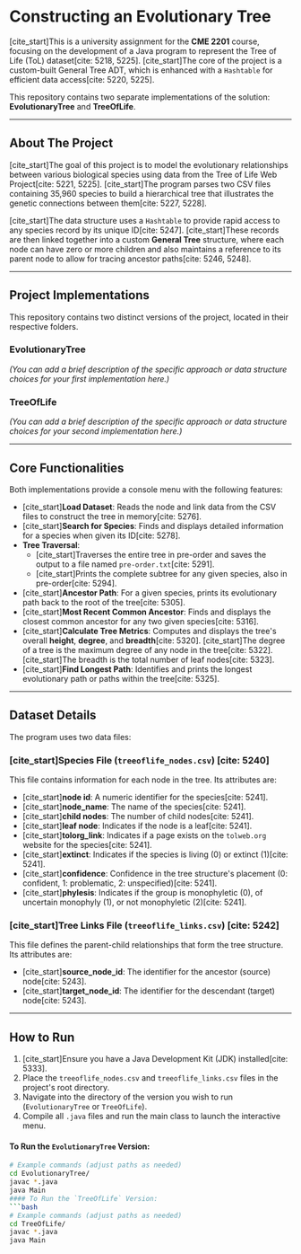 # Constructing an Evolutionary Tree

[cite_start]This is a university assignment for the **CME 2201** course, focusing on the development of a Java program to represent the Tree of Life (ToL) dataset[cite: 5218, 5225]. [cite_start]The core of the project is a custom-built General Tree ADT, which is enhanced with a `Hashtable` for efficient data access[cite: 5220, 5225].

This repository contains two separate implementations of the solution: **EvolutionaryTree** and **TreeOfLife**.

---

## About The Project

[cite_start]The goal of this project is to model the evolutionary relationships between various biological species using data from the Tree of Life Web Project[cite: 5221, 5225]. [cite_start]The program parses two CSV files containing 35,960 species to build a hierarchical tree that illustrates the genetic connections between them[cite: 5227, 5228].

[cite_start]The data structure uses a `Hashtable` to provide rapid access to any species record by its unique ID[cite: 5247]. [cite_start]These records are then linked together into a custom **General Tree** structure, where each node can have zero or more children and also maintains a reference to its parent node to allow for tracing ancestor paths[cite: 5246, 5248].

---

## Project Implementations

This repository contains two distinct versions of the project, located in their respective folders.

### EvolutionaryTree

*(You can add a brief description of the specific approach or data structure choices for your first implementation here.)*

### TreeOfLife

*(You can add a brief description of the specific approach or data structure choices for your second implementation here.)*

---

## Core Functionalities

Both implementations provide a console menu with the following features:

* [cite_start]**Load Dataset**: Reads the node and link data from the CSV files to construct the tree in memory[cite: 5276].
* [cite_start]**Search for Species**: Finds and displays detailed information for a species when given its ID[cite: 5278].
* **Tree Traversal**:
    * [cite_start]Traverses the entire tree in pre-order and saves the output to a file named `pre-order.txt`[cite: 5291].
    * [cite_start]Prints the complete subtree for any given species, also in pre-order[cite: 5294].
* [cite_start]**Ancestor Path**: For a given species, prints its evolutionary path back to the root of the tree[cite: 5305].
* [cite_start]**Most Recent Common Ancestor**: Finds and displays the closest common ancestor for any two given species[cite: 5316].
* [cite_start]**Calculate Tree Metrics**: Computes and displays the tree's overall **height**, **degree**, and **breadth**[cite: 5320]. [cite_start]The degree of a tree is the maximum degree of any node in the tree[cite: 5322]. [cite_start]The breadth is the total number of leaf nodes[cite: 5323].
* [cite_start]**Find Longest Path**: Identifies and prints the longest evolutionary path or paths within the tree[cite: 5325].

---

## Dataset Details

The program uses two data files:

### [cite_start]Species File (`treeoflife_nodes.csv`) [cite: 5240]

This file contains information for each node in the tree. Its attributes are:
* [cite_start]**node id**: A numeric identifier for the species[cite: 5241].
* [cite_start]**node\_name**: The name of the species[cite: 5241].
* [cite_start]**child nodes**: The number of child nodes[cite: 5241].
* [cite_start]**leaf node**: Indicates if the node is a leaf[cite: 5241].
* [cite_start]**tolorg\_link**: Indicates if a page exists on the `tolweb.org` website for the species[cite: 5241].
* [cite_start]**extinct**: Indicates if the species is living (0) or extinct (1)[cite: 5241].
* [cite_start]**confidence**: Confidence in the tree structure's placement (0: confident, 1: problematic, 2: unspecified)[cite: 5241].
* [cite_start]**phylesis**: Indicates if the group is monophyletic (0), of uncertain monophyly (1), or not monophyletic (2)[cite: 5241].

### [cite_start]Tree Links File (`treeoflife_links.csv`) [cite: 5242]

This file defines the parent-child relationships that form the tree structure. Its attributes are:
* [cite_start]**source\_node\_id**: The identifier for the ancestor (source) node[cite: 5243].
* [cite_start]**target\_node\_id**: The identifier for the descendant (target) node[cite: 5243].

---

## How to Run

1.  [cite_start]Ensure you have a Java Development Kit (JDK) installed[cite: 5333].
2.  Place the `treeoflife_nodes.csv` and `treeoflife_links.csv` files in the project's root directory.
3.  Navigate into the directory of the version you wish to run (`EvolutionaryTree` or `TreeOfLife`).
4.  Compile all `.java` files and run the main class to launch the interactive menu.

#### To Run the `EvolutionaryTree` Version:
```bash
# Example commands (adjust paths as needed)
cd EvolutionaryTree/
javac *.java
java Main
#### To Run the `TreeOfLife` Version:
```bash
# Example commands (adjust paths as needed)
cd TreeOfLife/
javac *.java
java Main
